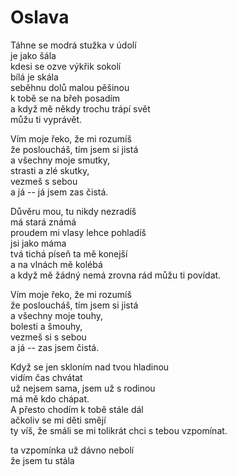 # Oslava

Táhne se modrá stužka v údolí  
je jako šála  
kdesi se ozve výkřik sokolí  
bílá je skála  
seběhnu dolů malou pěšinou  
k tobě se na břeh posadím  
a když mě někdy trochu trápí svět  
můžu ti vyprávět.

Vím moje řeko, že mi rozumíš  
že posloucháš, tím jsem si jistá  
a všechny moje smutky,  
strasti a zlé skutky,  
vezmeš s sebou  
a já -- já jsem zas čistá.

Důvěru mou, tu nikdy nezradíš  
má stará známá  
proudem mi vlasy lehce pohladíš  
jsi jako máma  
tvá tichá píseň ta mě konejší  
a na vlnách mě kolébá  
a když mě žádný nemá zrovna rád
můžu ti povídat.

Vím moje řeko, že mi rozumíš  
že posloucháš, tím jsem si jistá  
a všechny moje touhy,  
bolesti a šmouhy,  
vezmeš si s sebou  
a já -- zas jsem čistá.

Když se jen skloním nad tvou hladinou  
vidím čas chvátat  
už nejsem sama, jsem už s rodinou  
má mě kdo chápat.  
A přesto chodím k tobě stále dál  
ačkoliv se mi děti smějí  
ty víš, že smáli se mi tolikrát
chci s tebou vzpomínat.

ta vzpomínka už dávno nebolí  
že jsem tu stála  




